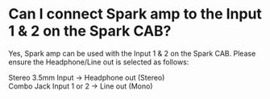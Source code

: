 # Can I connect Spark amp to the Input 1 & 2 on the Spark CAB?

Yes, Spark amp can be used with the Input 1 & 2 on the Spark CAB. Please ensure the Headphone/Line out is selected as follows: 

Stereo 3.5mm Input -> Headphone out (Stereo)  
Combo Jack Input 1 or 2 -> Line out (Mono)